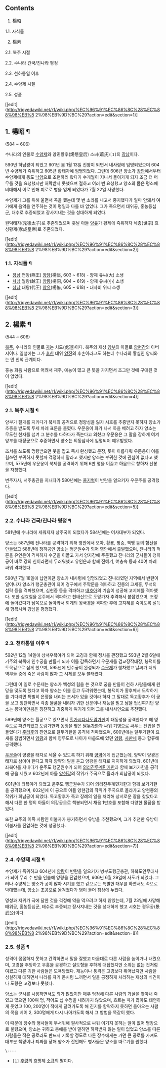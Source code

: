 ## Contents

    

1. 楊昭 
    

1.1. 자식들

2. 楊素 
    

2.1. 북주 시절

2.2. 수나라 건국/진나라 평정

2.3. 천하통일 이후

2.4. 수양제 시절

2.5. 성품

[[edit](http://rigvedawiki.net/r1/wiki.php/%EC%96%91%EC%86%8C%28%EC%88%98%EB%8
2%98%EB%9D%BC%29?action=edit&section=1)]

## 1. 楊昭 ¶

(584 ~ 606)

  

수나라의 인물로 [수양제](%EC%88%98%EC%96%91%EC%A0%9C.md)와 양민황후(煬愍皇后) 소씨(蕭氏)`[1]`의
[장남](%EC%9E%A5%EB%82%A8.md)이다.

  

590년 하남왕이 되었고 601년 봄 1월 13일 진왕이 되면서 내사령에 임명되었으며 604년 수양제가 즉위하고 605년 황태자에
임명되었다. 그런데 606년 양소가 [장안](%EC%9E%A5%EC%95%88.md)에서부터 수양제에게 동도
[낙양](%EB%82%99%EC%96%91.md)으로 조현하러 왔다가 수개월이 지나서 돌아가게 되자 조금 더 머무를 것을 요청했지만
허락받지 못했으며 절하고 여러 번 요청했고 양소의 몸은 평소에 비대해서 이로 인해 피로로 병을 얻게 되었다가 7월 22일 사망했다.

  

수양제가 그를 위해 울면서 곡을 했는데 몇 번 소리를 내고서 중지했다가 얼마 안돼서 여가에게 음악을 연주하는 것이 평일과 다를 바 없었다.
그가 죽으면서 태위공, 홍농등십군, 태수로 추증되었고 장사지내는 것을 성대하게 되었다.

  

원덕태자(元德太子)로 추존되었으며 훗날 아들 [양유](%EC%96%91%EC%9C%A0.md)가 황제에 즉위하자 세종(世宗)
효성황제(孝成皇帝)로 추존되었다.

  

[[edit](http://rigvedawiki.net/r1/wiki.php/%EC%96%91%EC%86%8C%28%EC%88%98%EB%8
2%98%EB%9D%BC%29?action=edit&section=2)]

### 1.1. 자식들 ¶

  * [장남](%EC%9E%A5%EB%82%A8.md) 연왕(燕王) [양담](%EC%96%91%EB%8B%B4.md)(楊倓, 603 ~ 618) - 양제 유씨(大) 소생
  * [차남](%EC%B0%A8%EB%82%A8.md) 월왕(越王) [양통](%EC%96%91%ED%86%B5.md)(楊侗, 604 ~ 619) - 양제 유씨(小) 소생
  * [삼남](%EC%82%BC%EB%82%A8.md) 대왕(代王) [양유](%EC%96%91%EC%9C%A0.md)(楊侑, 605 ~ 618) - 태자비 위씨 소생  

[[edit](http://rigvedawiki.net/r1/wiki.php/%EC%96%91%EC%86%8C%28%EC%88%98%EB%8
2%98%EB%9D%BC%29?action=edit&section=3)]

## 2. 楊素 ¶

(544 ~ 606)

  

[북주](%EB%B6%81%EC%A3%BC.md), 수나라의 인물로 [자](%EC%9E%90.md)는 처도(處道)이다. 북주의
재상 [양부](%EC%96%91%EB%B6%80.md)의 아들로
[양현감](%EC%96%91%ED%98%84%EA%B0%90.md)의 아버지이다. 일설에는 그가
[후한](%ED%9B%84%ED%95%9C.md) 태위 [양진](%EC%96%91%EC%A7%84.md)의 후손이라고도 하는데
수나라의 황실인 양씨와는 먼 친척 관계이다.

  

홍농 화음 사람으로 어려서 재주, 예능이 많고 큰 뜻을 가지면서 조그만 것에 구애된 것이 없었다.

  

[[edit](http://rigvedawiki.net/r1/wiki.php/%EC%96%91%EC%86%8C%28%EC%88%98%EB%8
2%98%EB%9D%BC%29?action=edit&section=4)]

### 2.1. 북주 시절 ¶

양부가 절개를 지키다가 북제의 공격으로 정양성을 잃자 시호를 추증받지 못하자 양소가 추증을 받도록 두세 차례 표문을 올렸다. 우문옹이 화가
나서 목을 베려고 하자 양소는 무도한 천자를 섬겨 그 분수를 다하다가 죽는다고 외쳤고 우문옹은 그 말을 장하게 여겨 양부를 대장군으로
추증하면서 양소는 의동삼사에 임명되어 예우받았다.

  

조서를 쓰도록 명령받으면 붓을 잡고 즉시 완성했고 문장, 뜻이 아름다워 우문옹이 이를 힘쓰면 부귀하지 못할까 걱정하지 말라고 했지만 양소는
부귀한 것에 관심이 없다고 했으며, 575년에 우문옹이 북제를 공격하기 위해 6만 명을 이끌고 하음으로 향하자 선봉을 자청했다.

  

변주자사, 서주총관을 지내다가 580년에는 [울지형](%EC%9A%B8%EC%A7%80%ED%98%95.md)이 반란을 일으키자
우문주를 공격했다.

  

[[edit](http://rigvedawiki.net/r1/wiki.php/%EC%96%91%EC%86%8C%28%EC%88%98%EB%8
2%98%EB%9D%BC%29?action=edit&section=5)]

### 2.2. 수나라 건국/진나라 평정 ¶

581년에 수나라에 세워지자 상주국이 되었다가 584년에는 어사대부가 되었다.

  

양소는 587년에 진나라를 공격하기 위해 영안에서 오아, 황룡, 평승, 책맹 등의 함선을 만들었고 588년에 청하공인 양소는 행군원수가 되어
영안에서 출발했으며, 진나라의 척흔을 유인은이 격파하자 수군을 이끌고 가서 양자강에 주둔했고 진나라의 군사들이 청하공이 바로 강의 신이라면서
두러워했고 유인은과 함께 진혜기, 여충숙 등과 40여 차례 싸워 격파했다.

  

590년 7월 18일에 납언이던 양소가 내사령에 임명되었고 진나라였던 지역에서 반란이 일어나자 양소가 행군총관이 되어 경구에서 주막문을
격파하고 진릉의 고세흥, 무석의 섭략 등을 격파했으며, 심현증 등을 격파하고
[내호아](%EB%82%B4%ED%98%B8%EC%95%84.md)의 기습이 성공해 고지혜를 격파했다. 또한 심효철을 온주에서 격파하고
천태산으로 도망가자 추격해서 붙잡았으며, 조정에 돌아갔다가 남쪽으로 돌아와서 회계의 왕국경을 격파한 후에 고지혜를 죽이도록 설득해 항복시켜
강남을 평정했다.

  

[[edit](http://rigvedawiki.net/r1/wiki.php/%EC%96%91%EC%86%8C%28%EC%88%98%EB%8
2%98%EB%9D%BC%29?action=edit&section=6)]

### 2.3. 천하통일 이후 ¶

592년 12월 14일에 상서우복야가 되어 고경과 함께 정사를 관장했고 593년 2월 6일에 기주의 북쪽에 인수궁을 만들게 되자 이를
감독하면서 우문개를 검교장작대장, 봉덕이를 토목감으로 삼게 했으며, 595년에 인수궁이 완성되자
[수문제](%EC%88%98%EB%AC%B8%EC%A0%9C.md)가 행차했고 날씨가 더워 역부들 중에 죽은 사람이 많자 그 시체를
모두 불태웠다.

  

그런데 이 일로 수문제는 양소가 백성의 힘을 쓴 것으로 궁을 만들어 천하 사람들에게 원망을 맺도록 했다고 하자 양소는 이를 듣고
두려워했는데, 봉덕이가 황후께서 도착하기를 기다리면 특별히 은정을 내리는 조서가 있을 것이라 하자 그 말대로 독고황후가 이 궁을 보고
칭찬하면서 각종 물품을 내리자 귀한 신분이나 재능을 믿고 남을 업신여기던 양소는 봉덕이만큼은 칭찬하고 귀중하게 여기게 되어 그를 내사사인으로
추천했다.

  

599년에 양소는 월공으로 있으면서 [힐가시다나도람가한](%ED%9E%90%EA%B0%80%EC%8B%9C%EB%8B%A4%EB%82%98%EB%8F%84%EB%9E%8C%EA%B0%80%ED%95%9C.md)이 대동성을 공격한다고 해 영주도로 파견되었고 도람가한과 동맹을
맺은 [달두가한](%EB%8B%AC%EB%91%90%EA%B0%80%ED%95%9C.md)과 싸워 기병으로 싸우는 전법을 만들었다가
[주라후](%EC%A3%BC%EB%9D%BC%ED%9B%84.md)의 진언으로 달두가한을 공격해 격파했으며, 600년에는 달두가한이
요새를 침범하면서 [양광](%EC%88%98%EC%96%91%EC%A0%9C.md)과 함께 영무도로 나아가 마읍도에 있던
[양량](%EC%96%91%EB%9F%89.md), [사만세](%EC%82%AC%EB%A7%8C%EC%84%B8.md) 등과
합류해 공격했다.

  

[우문술](%EC%9A%B0%EB%AC%B8%EC%88%A0.md)이 양광을 태자로 세울 수 있도록 하기 위해
[양약](%EC%96%91%EC%95%BD.md)에게 접근했는데, 양약이 양광은 태자로 삼아야 한다고 하자 양약의 말을 듣고 양광을
태자로 지지하게 되었다. 601년에 좌복야를 지내다가 운주도 행군원수가 되어 [의리진두계민가한](%EC%9D%98%EB%A6%AC%EC%A7%84%EB%91%90%EA%B3%84%EB%AF%BC%EA%B0%80%ED%95%9C.md)과 함께 보가가한을 공격해 공을 세웠고
602년에 아들 [양현감](%EC%96%91%ED%98%84%EA%B0%90.md)의 작위가 주국으로 올라가 회남공이 되었다.

  

601년에 좌복야가 되었고 운주도 행군원수가 되어 의리진두계민가한과 함께 보가가한을 공격했으며, 602년에 이 공으로 아들 양현감의 작위가
주국으로 올라가고 양현종의 작위가 회남공이 되었다. 독고황후가 죽고 장례의 일을 처리해 상서로운 땅을 찾았다고 해서 다른 한 명의 아들이
의강공으로 책봉되면서 채읍 1만호를 포함해 다양한 물품을 받았다.

  

또한 교주의 이족 사람인 이불자가 봉기하면서 유방을 추천했으며, 그가 추천한 유방이 이불자를 진압하는 것에 성공했다.

  

[[edit](http://rigvedawiki.net/r1/wiki.php/%EC%96%91%EC%86%8C%28%EC%88%98%EB%8
2%98%EB%9D%BC%29?action=edit&section=7)]

### 2.4. 수양제 시절 ¶

수양제가 즉위하고 604년에 [양량](%EC%96%91%EB%9F%89.md)이 반란을 일으키자 병부도행군총관, 하북도안무대사가 되어
무리 수 만을 인솔해 양량을 진압했으며, 606년 6월 29일에 사도가 되었다. 그러나 수양제는 양소가 공이 많아 시기를 했고 겉으로는
특별한 대우를 하면서도 속으로 박대했는데, 양소는 초공으로 옮겨졌다가 병이 들어 침상에 누웠다.

  

명성과 지위가 극에 달한 것을 걱정해 약을 먹으려고 하지 않았는데, 7월 23일에 사망해 태위공, 홍농등십군, 태수로 추증되고 장사지내는
것을 성대하게 했고 시호는 경무공(景武公)이다.

  

[[edit](http://rigvedawiki.net/r1/wiki.php/%EC%96%91%EC%86%8C%28%EC%88%98%EB%8
2%98%EB%9D%BC%29?action=edit&section=8)]

### 2.5. 성품 ¶

성격이 꼼꼼하지 못하고 간략하면서 말을 잘했고 마음대로 다른 사람을 높이거나 내렸으며, 고경을 추앙하고 우홍을 공경하고 설도형을 후하게
대접했지만 소위는 없는 것처럼 여겼고 다른 귀한 사람들은 모욕당했다. 재능이나 풍격은 고경보다 뛰어났지만 사람을 성실하게 대하면서 나라를
자기 몸처럼 느끼면서 일을 공정하게 처리하는 재상의 식견이나 도량은 고경보다 못했다.

  

양소는 군사를 사용하면서도 꾀가 많았지만 매우 엄정해 다른 사람의 과실을 찾아내 죽였고 많으면 100여 명, 적어도 십 수명을 내려가지
않았으며, 흐르는 피가 많아도 태연하게 웃었고 100, 200명이 적에게 달려가도록 해 진지를 함락하지 못하면 돌아오는 사람의 목을 베어
2, 300명에게 다시 나아가도록 해서 그 방법을 똑같이 했다.

  

이 때문에 장수와 병사들이 무서워해 필사적으로 싸워 이기지 못하는 일이 없어 명장으로 불렸으며, 양소는 귀하고 총애를 받아 말하면 허락받지
않는 일이 없었고 양소를 따른 사람들은 작은 공로라도 반드시 기록할 정도로 다른 장수에게는 가면 큰 공로를 가져도 대부분 책망이나 퇴짜를
당해 양소가 잔인해도 병사들은 양소를 따르기를 원했다.

`\----`

  * `[1]` [후량](%ED%9B%84%EB%9F%89.md)의 효명제 [소규](%EC%86%8C%EA%B7%9C.md)의 딸이다.

